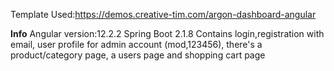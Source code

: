 Template Used:https://demos.creative-tim.com/argon-dashboard-angular





**Info**
Angular version:12.2.2
Spring Boot 2.1.8
Contains login,registration with email, user profile
for admin account (mod,123456), there's a product/category page, a users page and shopping cart page
